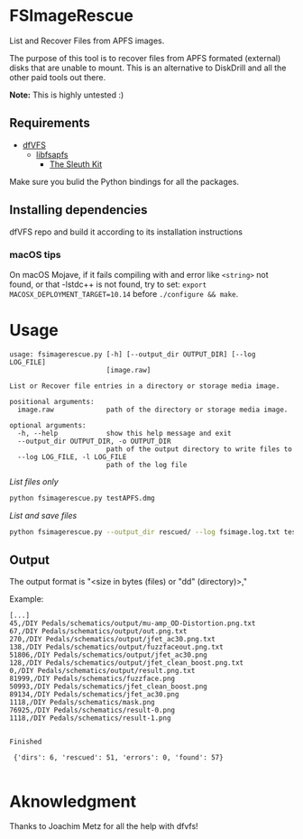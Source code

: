 # FSImageRescue

List and Recover Files from APFS images. 

The purpose of this tool is to recover files from APFS formated (external) disks that are unable to mount.
This is an alternative to DiskDrill and all the other paid tools out there.

**Note:** This is highly untested :)

## Requirements
- [dfVFS](https://github.com/log2timeline/dfvfs/wiki)
   - [libfsapfs](https://github.com/libyal/libfsapfs)
      - [The Sleuth Kit](https://github.com/sleuthkit/sleuthkit/)

Make sure you bulid the Python bindings for all the packages.

## Installing dependencies
dfVFS repo and build it according to its installation instructions

### macOS tips

On macOS Mojave, if it fails compiling with and error like `<string>` not found, or that -lstdc++ is not found,
try to set: `export MACOSX_DEPLOYMENT_TARGET=10.14` before `./configure && make`.

# Usage
```
usage: fsimagerescue.py [-h] [--output_dir OUTPUT_DIR] [--log LOG_FILE]
                        [image.raw]

List or Recover file entries in a directory or storage media image.

positional arguments:
  image.raw             path of the directory or storage media image.

optional arguments:
  -h, --help            show this help message and exit
  --output_dir OUTPUT_DIR, -o OUTPUT_DIR
                        path of the output directory to write files to
  --log LOG_FILE, -l LOG_FILE
                        path of the log file
```

*List files only*
```bash
python fsimagerescue.py testAPFS.dmg
```

*List and save files*
```bash
python fsimagerescue.py --output_dir rescued/ --log fsimage.log.txt testAPFS.dmg
```


## Output

The output format is "<size in bytes (files) or "dd" (directory)>,<path>"

Example:
```
[...]
45,/DIY Pedals/schematics/output/mu-amp_OD-Distortion.png.txt
67,/DIY Pedals/schematics/output/out.png.txt
270,/DIY Pedals/schematics/output/jfet_ac30.png.txt
138,/DIY Pedals/schematics/output/fuzzfaceout.png.txt
51806,/DIY Pedals/schematics/output/jfet_ac30.png
128,/DIY Pedals/schematics/output/jfet_clean_boost.png.txt
0,/DIY Pedals/schematics/output/result.png.txt
81999,/DIY Pedals/schematics/fuzzface.png
50993,/DIY Pedals/schematics/jfet_clean_boost.png
89134,/DIY Pedals/schematics/jfet_ac30.png
1118,/DIY Pedals/schematics/mask.png
76925,/DIY Pedals/schematics/result-0.png
1118,/DIY Pedals/schematics/result-1.png


Finished

 {'dirs': 6, 'rescued': 51, 'errors': 0, 'found': 57}


```


# Aknowledgment
Thanks to Joachim Metz for all the help with dfvfs!

